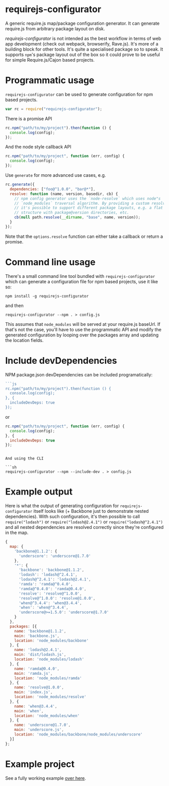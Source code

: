 # requirejs-configurator

A generic require.js map/package configuration generator. It can generate require.js from arbitrary package layout on disk.

*requirejs-configurator* is not intended as the best workflow in terms of web app development (check out webpack, browserify, Rave.js). It's more of a building block for other tools. It's quite a specialised package so to speak. It supports `npm`'s package layout out of the box so it could prove to be useful for simple Require.js/Cajon based projects.

# Programmatic usage

`requirejs-configurator` can be used to generate configuration for npm based projects.

```js
var rc = require("requirejs-configurator");
```

There is a promise API

```js
rc.npm("path/to/my/project").then(function () {
  console.log(config);
});
```

And the node style callback API

```js
rc.npm("path/to/my/project", function (err, config) {
  console.log(config);
});
```

Use `generate` for more advanced use cases, e.g.

```js
rc.generate({
  dependencies: ["foo@^1.0.0", "bar@*"],
  resolve: function (name, version, basedir, cb) {
    // npm config generator uses the `node-resolve` which uses node"s
    // `node_modules` traversal algorithm. By providing a custom resolver
    // it's possible to support different package layouts, e.g. a flat
    // structure with package@version directories, etc.
    cb(null path.resolve(__dirname, "base", name, version));
  }
});

```

Note that the `options.resolve` function can either take a callback or return a promise.

# Command line usage

There's a small command line tool bundled with `requirejs-configurator` which can generate a configuration file for npm based projects, use it like so:

```
npm install -g requirejs-configurator
```

and then

```
requirejs-configurator --npm . > config.js
```

This assumes that `node_modules` will be served at your require.js baseUrl. If that's not the case, you'll have to use the programmatic API and modify the generated configuration by looping over the packages array and updating the location fields.

# Include devDependencies

NPM package.json devDependencies can be included programatically:

```js
```js
rc.npm("path/to/my/project").then(function () {
  console.log(config);
}, {
  includeDevDeps: true
});
```

or

```js
rc.npm("path/to/my/project", function (err, config) {
  console.log(config);
}, {
  includeDevDeps: true
});
```
```

And using the CLI

```sh
requirejs-configurator --npm --include-dev . > config.js
```

# Example output

Here is what the output of generating configuration for `requirejs-configurator` itself looks like (+ Backbone just to demonstrate nested dependencies). With such configuration, it's then possible to call `require("lodash")` or `require("lodash@2.4.1")` or `require("lodash@^2.4.1")` and all nested dependencies are resolved correctly since they're configured in the map.

```js
{
  map: {
    'backbone@1.1.2': {
      'underscore': 'underscore@1.7.0'
    },
    '*': {
      'backbone': 'backbone@1.1.2',
      'lodash': 'lodash@^2.4.1',
      'lodash@^2.4.1': 'lodash@2.4.1',
      'ramda': 'ramda@^0.4.0',
      'ramda@^0.4.0': 'ramda@0.4.0',
      'resolve': 'resolve@^1.0.0',
      'resolve@^1.0.0': 'resolve@1.0.0',
      'when@^3.4.4': 'when@3.4.4',
      'when': 'when@^3.4.4',
      'underscore@>=1.5.0': 'underscore@1.7.0'
    }
  },
  packages: [{
    name: 'backbone@1.1.2',
    main: 'backbone.js',
    location: 'node_modules/backbone'
  }, {
    name: 'lodash@2.4.1',
    main: 'dist/lodash.js',
    location: 'node_modules/lodash'
  }, {
    name: 'ramda@0.4.0',
    main: 'ramda.js',
    location: 'node_modules/ramda'
  }, {
    name: 'resolve@1.0.0',
    main: 'index.js',
    location: 'node_modules/resolve'
  }, {
    name: 'when@3.4.4',
    main: 'when',
    location: 'node_modules/when'
  }, {
    name: 'underscore@1.7.0',
    main: 'underscore.js',
    location: 'node_modules/backbone/node_modules/underscore'
  }]
};
```

# Example project

See a fully working example [over here](example).
